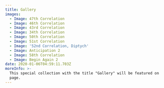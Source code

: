 ```yaml
---
title: Gallery
images:
  - Image: 47th Correlation
  - Image: 46th Correlation
  - Image: 43rd Correlation
  - Image: 34th Correlation
  - Image: 50th Correlation
  - Image: 51st Correlation
  - Image: '52nd Correlation, Diptych'
  - Image: Anticipation 2
  - Image: 58th Correlation
  - Image: Begin Again 2
date: 2020-01-06T04:59:11.703Z
moreInfo: >-
  This special collection with the title "Gallery" will be featured on the first
  page.
---
```


